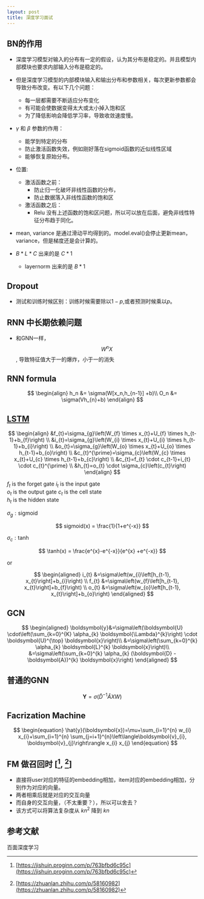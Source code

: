 ```yaml
---
layout: post
title: 深度学习面试
---
```




## BN的作用
   * 深度学习模型对输入的分布有一定的假设，认为其分布是稳定的。并且模型内部模块也要求内部输入分布是稳定的。

   * 但是深度学习模型的内部模块输入和输出分布和参数相关，每次更新参数都会导致分布改变。有以下几个问题：
     * 每一层都需要不断适应分布变化
     * 有可能会使数据变得太大或太小掉入饱和区
     * 为了降低影响会降低学习率，导致收敛速度慢。

   * $\gamma$ 和 $\beta$  参数的作用：
     * 能学到特定的分布
     * 防止激活函数失效，例如刚好落在sigmoid函数的近似线性区域
     * 能够恢复原始分布。

   * 位置:
     * 激活函数之前：
       * 防止归一化破坏非线性函数的分布，
       * 防止数据落入非线性函数的饱和区
     * 激活函数之后：
       * Relu 没有上述函数的饱和区问题，所以可以放在后面，避免非线性特征分布趋于同化。
   
   * mean, variance 是通过滑动平均得到的。model.eval()会停止更新mean，variance，但是梯度还是会计算的。
   * $B*L*C$ 出来的是 $C*1$
     * layernorm 出来的是 $B*1$

## Dropout
  * 测试和训练时候区别：训练时候需要除以$1-p$,或者预测时候乘以$p$。

## RNN 中长期依赖问题
   * 和GNN一样，$$W^n X$$, 导致特征值大于一的爆炸，小于一的消失 

## RNN formula

$$
\begin{align}
  h_n &= \sigma(W[x_n,h_{n-1}] +b)\\
  O_n &= \sigma(Vh_{n}+b)
\end{align}
$$
   
## [LSTM](https://towardsdatascience.com/tutorial-on-lstm-a-computational-perspective-f3417442c2cd) 

$$
\begin{align}
&f_{t}=\sigma_{g}\left(W_{f} \times x_{t}+U_{f} \times h_{t-1}+b_{f}\right) \\
&i_{t}=\sigma_{g}\left(W_{i} \times x_{t}+U_{i} \times h_{t-1}+b_{i}\right) \\
&o_{t}=\sigma_{g}\left(W_{o} \times x_{t}+U_{o} \times h_{t-1}+b_{o}\right) \\
&c_{t}^{\prime}=\sigma_{c}\left(W_{c} \times x_{t}+U_{c} \times h_{t-1}+b_{c}\right) \\
&c_{t}=f_{t} \cdot c_{t-1}+i_{t} \cdot c_{t}^{\prime} \\
&h_{t}=o_{t} \cdot \sigma_{c}\left(c_{t}\right)
\end{align}
$$

$f_{t}$ is the forget gate $i_{t}$ is the input gate   
$o_{t}$ is the output gate $c_{t}$ is the cell state   
$h_{t}$ is the hidden state   

$\sigma_{g}: \operatorname{sigmoid}$    

$$
sigmoid(x) = \frac{1}{1+e^{-x}}
$$

$\sigma_{c}: \tanh$


$$
\tanh(x) = \frac{e^{x}-e^{-x}}{e^{x} +e^{-x}}
$$

or   

$$
\begin{aligned} i_{t} &=\sigma\left(w_{i}\left[h_{t-1}, x_{t}\right]+b_{i}\right) \\ f_{t} &=\sigma\left(w_{f}\left[h_{t-1}, x_{t}\right]+b_{f}\right) \\ o_{t} &=\sigma\left(w_{o}\left[h_{t-1}, x_{t}\right]+b_{o}\right) \end{aligned}
$$

## GCN

$$
\begin{aligned}
\boldsymbol{y}&=\sigma\left(\boldsymbol{U} \cdot\left(\sum_{k=0}^{K} \alpha_{k} \boldsymbol{\Lambda}^{k}\right) \cdot \boldsymbol{U}^{\top} \boldsymbol{x}\right)\\
&=\sigma\left(\sum_{k=0}^{k} \alpha_{k} \boldsymbol{L}^{k} \boldsymbol{x}\right)\\
&=\sigma\left(\sum_{k=0}^{k} \alpha_{k} (\boldsymbol{D} - \boldsymbol{A})^{k} \boldsymbol{x}\right)
\end{aligned}
$$

## 普通的GNN

$$
\begin{equation}
\boldsymbol{Y}=\sigma\left(\hat{D}^{-1} \hat{A} X W\right)
\end{equation}
$$

## Facrization Machine 

$$
\begin{equation}
\hat{y}(\boldsymbol{x})=\mu+\sum_{i=1}^{n} w_{i} x_{i}+\sum_{i=1}^{n} \sum_{j=i+1}^{n}\left\langle\boldsymbol{v}_{i}, \boldsymbol{v}_{j}\right\rangle x_{i} x_{j}
\end{equation}
$$

## FM 做召回时 [[^1], [^2]]
* 直接将user对应的特征的embedding相加，item对应的embedding相加，分别作为对应的向量。
* 两者相乘后就是对应的交互向量
* 而自身的交互向量，（不太重要？），所以可以舍去？
* 该方式可以将算法复杂度从 $kn^2$ 降到 $kn$



## 参考文献
百面深度学习

[^1]: [https://jishuin.proginn.com/p/763bfbd6c95c](https://jishuin.proginn.com/p/763bfbd6c95c)

[^2]: [https://zhuanlan.zhihu.com/p/58160982](https://zhuanlan.zhihu.com/p/58160982)